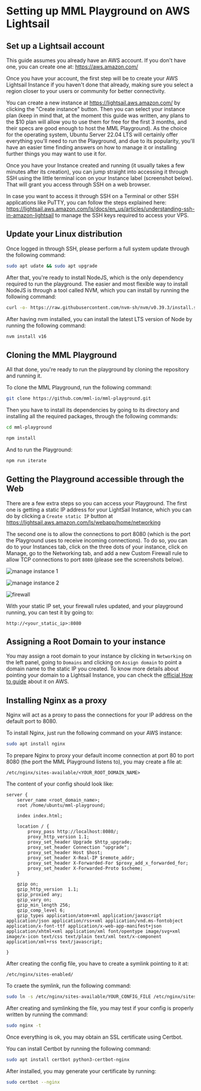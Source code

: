 # Setting up MML Playground on AWS Lightsail

## Set up a Lightsail account

This guide assumes you already have an AWS account. If you don't have one, you can create one at: <https://aws.amazon.com/>

Once you have your account, the first step will be to create your AWS Lightsail Instance if you haven't done that already, making sure you select a region closer to your users or community for better connectivity.

You can create a new instance at <https://lightsail.aws.amazon.com/> by clicking the "Create instance" button. Then you can select your instance plan (keep in mind that, at the moment this guide was written, any plans to the $10 plan will allow you to use them for free for the first 3 months, and their specs are good enough to host the MML Playground). As the choice for the operating system, Ubuntu Server 22.04 LTS will certainly offer everything you'll need to run the Playground, and due to its popularity, you'll have an easier time finding answers on how to manage it or installing further things you may want to use it for.

Once you have your Instance created and running (it usually takes a few minutes after its creation), you can jump straight into accessing it through SSH using the little terminal icon on your Instance label (screenshot below). That will grant you access through SSH on a web browser.

In case you want to access it through SSH on a Terminal or other SSH applications like PuTTY, you can follow the steps explained here: <https://lightsail.aws.amazon.com/ls/docs/en_us/articles/understanding-ssh-in-amazon-lightsail> to manage the SSH keys required to access your VPS.

## Update your Linux distribution

Once logged in through SSH, please perform a full system update through the following command:

```bash
sudo apt udate && sudo apt upgrade
```

After that, you're ready to install NodeJS, which is the only dependency required to run the playground. The easier and most flexible way to install NodeJS is through a tool called NVM, which you can install by running the following command:

```bash
curl -o- https://raw.githubusercontent.com/nvm-sh/nvm/v0.39.3/install.sh | bash
```

After having nvm installed, you can install the latest LTS version of Node by running the following command:

```bash
nvm install v16
```

## Cloning the MML Playground

All that done, you're ready to run the playground by cloning the repository and running it.

To clone the MML Playground, run the following command:

```bash
git clone https://github.com/mml-io/mml-playground.git
```

Then you have to install its dependencies by going to its directory and installing all the required packages, through the following commands:

```bash
cd mml-playground
```

```bash
npm install
```

And to run the Playground:

 ```bash
 npm run iterate
 ```

## Getting the Playground accessible through the Web

There are a few extra steps so you can access your Playground. The first one is getting a static IP address for your LightSail Instance, which you can do by clicking a `Create static IP` button at <https://lightsail.aws.amazon.com/ls/webapp/home/networking>

The second one is to allow the connections to port 8080 (which is the port the Playground uses to receive incoming connections). To do so, you can do to your Instances tab, click on the three dots of your instance, click on Manage, go to the Networking tab, and add a new Custom Firewall rule to allow TCP connections to port `8080` (please see the screenshots below).

![manage instance 1](https://raw.githubusercontent.com/mml-io/mml-playground/guides/guides/manage-instance_1.png)

![manage instance 2](https://raw.githubusercontent.com/mml-io/mml-playground/guides/guides/manage-instance_2.png)

![firewall](https://raw.githubusercontent.com/mml-io/mml-playground/guides/guides/firewall.png)

With your static IP set, your firewall rules updated, and your playground running, you can test it by going to:

`http://<your_static_ip>:8080`

## Assigning a Root Domain to your instance

You may assign a root domain to your instance by clicking in `Networking` on the left panel, going to `Domains` and clicking on `Assign domain` to point a domain name to the static IP you created. To know more details about pointing your domain to a Lightsail Instance, you can check the [official How to guide](https://lightsail.aws.amazon.com/ls/docs/en_us/articles/amazon-lightsail-routing-to-instance) about it on AWS.

## Installing Nginx as a proxy

Nginx will act as a proxy to pass the connections for your IP address on the default port to 8080.

To install Nginx, just run the following command on your AWS instance:

```bash
sudo apt install nginx
```

To prepare Nginx to proxy your default income connection at port 80 to port 8080 (the port the MML Playground listens to), you may create a file at:

`/etc/nginx/sites-available/<YOUR_ROOT_DOMAIN_NAME>`

The content of your config should look like:

```nginx
server {
    server_name <root_domain_name>;
    root /home/ubuntu/mml-playground;

    index index.html;

    location / {
        proxy_pass http://localhost:8080/;
        proxy_http_version 1.1;
        proxy_set_header Upgrade $http_upgrade;
        proxy_set_header Connection "upgrade";
        proxy_set_header Host $host;
        proxy_set_header X-Real-IP $remote_addr;
        proxy_set_header X-Forwarded-For $proxy_add_x_forwarded_for;
        proxy_set_header X-Forwarded-Proto $scheme;
    }

    gzip on;
    gzip_http_version  1.1;
    gzip_proxied any;
    gzip_vary on;
    gzip_min_length 256;
    gzip_comp_level 6;
    gzip_types application/atom+xml application/javascript application/json application/rss+xml application/vnd.ms-fontobject application/x-font-ttf application/x-web-app-manifest+json application/xhtml+xml application/xml font/opentype image/svg+xml image/x-icon text/css text/plain text/xml text/x-component application/xml+rss text/javascript;

}
```

After creating the config file, you have to create a symlink pointing to it at:

`/etc/nginx/sites-enabled/`

To craete the symlink, run the following command:

```bash
sudo ln -s /etc/nginx/sites-available/YOUR_CONFIG_FILE /etc/nginx/sites-enabled/.
```

After creating and symlinking the file, you may test if your config is properly written by running the command:

```bash
sudo nginx -t
```

Once everything is ok, you may obtain an SSL certificate using Certbot.

You can install Certbot by running the following command:

```bash
sudo apt install certbot python3-certbot-nginx
```

After installed, you may generate your certificate by running:

```bash
sudo certbot --nginx
```
